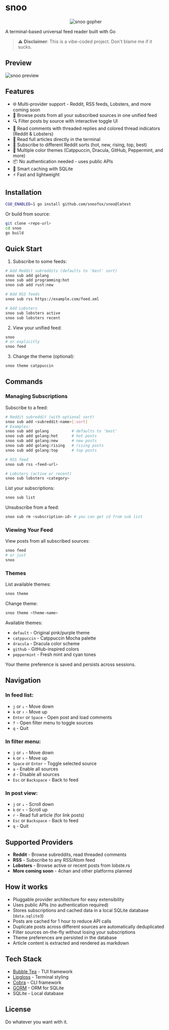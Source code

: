 # snoo

<p align="center">
  <img src="https://raw.githubusercontent.com/snoofox/snoo/main/assets/space-gopher.png" alt="snoo gopher" style="max-width: 100%; height: auto;"/>
</p>

A terminal-based universal feed reader built with Go

> ⚠️ **Disclaimer**: This is a vibe-coded project. Don't blame me if it sucks.

## Preview
![snoo preview](https://raw.githubusercontent.com/snoofox/snoo/main/assets/demo.gif)

## Features

- 🌐 Multi-provider support - Reddit, RSS feeds, Lobsters, and more coming soon
- 📰 Browse posts from all your subscribed sources in one unified feed
- 🔍 Filter posts by source with interactive toggle UI
- 💬 Read comments with threaded replies and colored thread indicators (Reddit & Lobsters)
- 📖 Read full articles directly in the terminal
- 🎯 Subscribe to different Reddit sorts (hot, new, rising, top, best)
- 🎨 Multiple color themes (Catppuccin, Dracula, GitHub, Peppermint, and more)
- 📦 No authentication needed - uses public APIs
- 💾 Smart caching with SQLite
- ⚡ Fast and lightweight

## Installation

```bash
CGO_ENABLED=1 go install github.com/snoofox/snoo@latest
```

Or build from source:

```bash
git clone <repo-url>
cd snoo
go build
```

## Quick Start

1. Subscribe to some feeds:
```bash
# Add Reddit subreddits (defaults to 'best' sort)
snoo sub add golang
snoo sub add programming:hot
snoo sub add rust:new

# Add RSS feeds
snoo sub rss https://example.com/feed.xml

# Add Lobsters
snoo sub lobsters active
snoo sub lobsters recent
```

2. View your unified feed:
```bash
snoo
# or explicitly
snoo feed
```

3. Change the theme (optional):
```bash
snoo theme catppuccin
```

## Commands

### Managing Subscriptions

Subscribe to a feed:
```bash
# Reddit subreddit (with optional sort)
snoo sub add <subreddit-name>[:sort]
# Examples:
snoo sub add golang          # defaults to 'best'
snoo sub add golang:hot      # hot posts
snoo sub add golang:new      # new posts
snoo sub add golang:rising   # rising posts
snoo sub add golang:top      # top posts

# RSS feed
snoo sub rss <feed-url>

# Lobsters (active or recent)
snoo sub lobsters <category>
```

List your subscriptions:
```bash
snoo sub list
```

Unsubscribe from a feed:
```bash
snoo sub rm <subscription-id> # you can get id from sub list
```

### Viewing Your Feed

View posts from all subscribed sources:
```bash
snoo feed
# or just
snoo
```

### Themes

List available themes:
```bash
snoo theme
```

Change theme:
```bash
snoo theme <theme-name>
```

Available themes:
- `default` - Original pink/purple theme
- `catppuccin` - Catppuccin Mocha palette
- `dracula` - Dracula color scheme
- `github` - GitHub-inspired colors
- `peppermint` - Fresh mint and cyan tones

Your theme preference is saved and persists across sessions.

## Navigation

### In feed list:
- `j` or `↓` - Move down
- `k` or `↑` - Move up
- `Enter` or `Space` - Open post and load comments
- `f` - Open filter menu to toggle sources
- `q` - Quit

### In filter menu:
- `j` or `↓` - Move down
- `k` or `↑` - Move up
- `Space` or `Enter` - Toggle selected source
- `a` - Enable all sources
- `d` - Disable all sources
- `Esc` or `Backspace` - Back to feed

### In post view:
- `j` or `↓` - Scroll down
- `k` or `↑` - Scroll up
- `r` - Read full article (for link posts)
- `Esc` or `Backspace` - Back to feed
- `q` - Quit

## Supported Providers

- **Reddit** - Browse subreddits, read threaded comments
- **RSS** - Subscribe to any RSS/Atom feed
- **Lobsters** - Browse active or recent posts from lobste.rs
- **More coming soon** - 4chan and other platforms planned

## How it works

- Pluggable provider architecture for easy extensibility
- Uses public APIs (no authentication required)
- Stores subscriptions and cached data in a local SQLite database (`data.sqlite3`)
- Posts are cached for 1 hour to reduce API calls
- Duplicate posts across different sources are automatically deduplicated
- Filter sources on-the-fly without losing your subscriptions
- Theme preferences are persisted in the database
- Article content is extracted and rendered as markdown

## Tech Stack

- [Bubble Tea](https://github.com/charmbracelet/bubbletea) - TUI framework
- [Lipgloss](https://github.com/charmbracelet/lipgloss) - Terminal styling
- [Cobra](https://github.com/spf13/cobra) - CLI framework
- [GORM](https://gorm.io/) - ORM for SQLite
- SQLite - Local database

## License

Do whatever you want with it.
